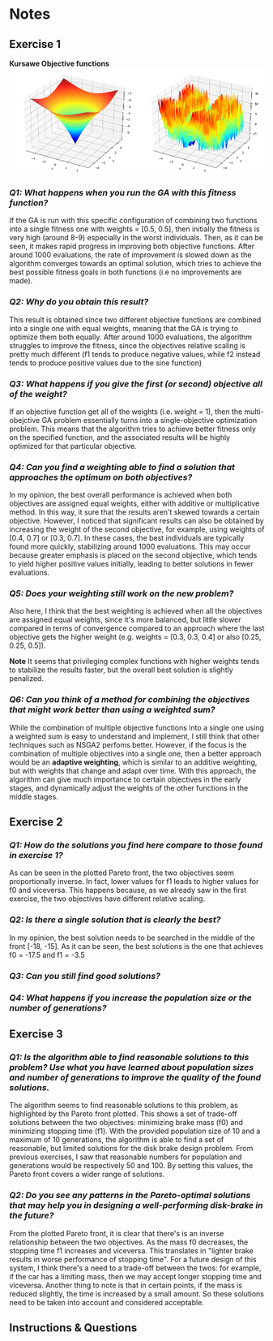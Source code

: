 # Notes

## Exercise 1

**Kursawe Objective functions**
![Kursawe Objective Function](https://github.com/wamuumu/bio-labs/blob/main/Lab04/img/img_02/kursawe.png "Kursawe objectives")

### _Q1: What happens when you run the GA with this fitness function?_

If the GA is run with this specific configuration of combining two functions into a single fitness one with weights = [0.5, 0.5], then initially the fitness is very high (around 8-9) especially in the worst individuals. Then, as it can be seen, it makes rapid progress in improving both objective functions. After around 1000 evaluations, the rate of improvement is slowed down as the algorithm converges towards an optimal solution, which tries to achieve the best possible fitness goals in both functions (i.e no improvements are made).

### _Q2: Why do you obtain this result?_

This result is obtained since two different objective functions are combined into a single one with equal weights, meaning that the GA is trying to optimize them both equally. After around 1000 evaluations, the algorithm struggles to improve the fitness, since the objectives relative scaling is pretty much different (f1 tends to produce negative values, while f2 instead tends to produce positive values due to the sine function)

### _Q3: What happens if you give the first (or second) objective all of the weight?_

If an objective function get all of the weights (i.e. weight = 1), then the multi-obejctive GA problem essentially turns into a single-objective optimization problem. This means that the algorithm tries to achieve better fitness only on the specified function, and the associated results will be highly optimized for that particular objective.

### _Q4: Can you find a weighting able to find a solution that approaches the optimum on both objectives?_ 

In my opinion, the best overall performance is achieved when both objectives are assigned equal weights, either with additive or multiplicative method. In this way, it sure that the results aren't skewed towards a certain objective. However, I noticed that significant results can also be obtained by increasing the weight of the second objective, for example, using weights of [0.4, 0.7] or [0.3, 0.7]. In these cases, the best individuals are typically found more quickly, stabilizing around 1000 evaluations. This may occur because greater emphasis is placed on the second objective, which tends to yield higher positive values initially, leading to better solutions in fewer evaluations.

### _Q5: Does your weighting still work on the new problem?_

Also here, I think that the best weighting is achieved when all the objectives are assigned equal weights, since it's more balanced, but little slower compared in terms of convergence compared to an approach where the last objective gets the higher weight (e.g. weights = [0.3, 0.3, 0.4] or also [0.25, 0.25, 0.5]).

**Note** It seems that privileging complex functions with higher weights tends to stabilize the results faster, but the overall best solution is slightly penalized. 

### _Q6: Can you think of a method for combining the objectives that might work better than using a weighted sum?_

While the combination of multiple objective functions into a single one using a weighted sum is easy to understand and implement, I still think that other techniques such as NSGA2 perfoms better. However, if the focus is the combination of multiple objectives into a single one, then a better approach would be an **adaptive weighting**, which is similar to an additive weighting, but with weights that change and adapt over time. With this approach, the algorithm can give much importance to certain objectives in the early stages, and dynamically adjust the weights of the other functions in the middle stages.

## Exercise 2

### _Q1: How do the solutions you find here compare to those found in exercise 1?_

As can be seen in the plotted Pareto front, the two objectives seem proportionally inverse. In fact, lower values for f1 leads to higher values for f0 and viceversa. This happens because, as we already saw in the first exercise, the two objectives have different relative scaling.

### _Q2: Is there a single solution that is clearly the best?_

In my opinion, the best solution needs to be searched in the middle of the front [-18, -15]. As it can be seen, the best solutions is the one that achieves f0 = -17.5 and f1 = -3.5

### _Q3: Can you still find good solutions?_

### _Q4: What happens if you increase the population size or the number of generations?_

## Exercise 3

### _Q1: Is the algorithm able to find reasonable solutions to this problem? Use what you have learned about population sizes and number of generations to improve the quality of the found solutions._

The algorithm seems to find reasonable solutions to this problem, as highlighted by the Pareto front plotted. This shows a set of trade-off solutions between the two objectives: minimizing brake mass (f0) and minimizing stopping time (f1). With the provided population size of 10 and a maximum of 10 generations, the algorithm is able to find a set of reasonable, but limited solutions for the disk brake design problem. From previous exercises, I saw that reasonable numbers for population and generations would be respectively 50 and 100. By setting this values, the Pareto front covers a wider range of solutions.

### _Q2: Do you see any patterns in the Pareto-optimal solutions that may help you in designing a well-performing disk-brake in the future?_

From the plotted Pareto front, it is clear that there's is an inverse relationship between the two objectives. As the mass f0 decreases, the stopping time f1 increases and viceversa. This translates in "lighter brake results in worse performance of stopping time". For a future design of this system, I think there's a need to a trade-off between the twos: for example, if the car has a limiting mass, then we may accept longer stopping time and viceversa. Another thing to note is that in certain points, if the mass is reduced slightly, the time is increased by a small amount. So these solutions need to be taken into account and considered acceptable.

## Instructions & Questions 